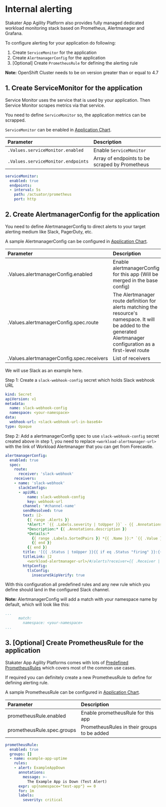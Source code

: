# Internal alerting

Stakater App Agility Platform also provides fully managed dedicated workload monitoring stack based on Prometheus, Alertmanager and Grafana.

To configure alerting for your application do following:

1. Create `ServiceMonitor` for the application
1. Create `AlertmanagerConfig` for the application
1. [Optional] Create `PrometheusRule` for defining the alerting rule

**Note:** OpenShift Cluster needs to be on version greater than or equal to 4.7

## 1. Create ServiceMonitor for the application

Service Monitor uses the service that is used by your application. Then Service Monitor scrapes metrics via that service.

You need to define `ServiceMonitor` so, the application metrics can be scrapped.

`ServiceMonitor` can be enabled in [Application Chart](https://github.com/stakater-charts/application).

| Parameter | Description |
|:---|:---|
| `.Values.serviceMonitor.enabled` | Enable `ServiceMonitor`
| `.Values.serviceMonitor.endpoints` | Array of endpoints to be scraped by Prometheus

```yaml
serviceMonitor:
  enabled: true
  endpoints:
  - interval: 5s
    path: /actuator/prometheus
    port: http
```

## 2. Create AlertmanagerConfig for the application

You need to define AlertmanagerConfig to direct alerts to your target alerting medium like Slack, PagerDuty, etc.

A sample AlertmanagerConfig can be configured in [Application Chart](https://github.com/stakater-charts/application).

| Parameter | Description |
|:---|:---|
| .Values.alertmanagerConfig.enabled | Enable alertmanagerConfig for this app (Will be merged in the base config)
| .Values.alertmanagerConfig.spec.route | The Alertmanager route definition for alerts matching the resource's namespace. It will be added to the generated Alertmanager configuration as a first-level route
| .Values.alertmanagerConfig.spec.receivers | List of receivers

We will use Slack as an example here.

Step 1: Create a `slack-webhook-config` secret which holds Slack webhook URL

```yaml
kind: Secret
apiVersion: v1
metadata:
  name: slack-webhook-config
  namespace: <your-namespace>
data:
  webhook-url: <slack-webhook-url-in-base64>
type: Opaque
```

Step 2: Add a alertmanagerConfig spec to use `slack-webhook-config` secret created above in step 1, you need to replace `<workload-alertmanager-url>` with the link of Workload Alertmanager that you can get from Forecastle.

```yaml
alertmanagerConfig:
  enabled: true
  spec:
    route:
      receiver: 'slack-webhook'
    receivers:
    - name: 'slack-webhook'
      slackConfigs:
      - apiURL: 
          name: slack-webhook-config
          key: webhook-url
        channel: '#channel-name'
        sendResolved: true
        text: |2-
          {{ range .Alerts }}
          *Alert:* `{{ .Labels.severity | toUpper }}` - {{ .Annotations.summary }}
          *Description:* {{ .Annotations.description }}
          *Details:*
            {{ range .Labels.SortedPairs }} *{{ .Name }}:* `{{ .Value }}`
            {{ end }}
          {{ end }}
        title: '[{{ .Status | toUpper }}{{ if eq .Status "firing" }}:{{ .Alerts.Firing | len }}{{ end }}] SAAP Alertmanager Event Notification'
        titleLink: |2
          <workload-alertmanager-url>/#/alerts?receiver={{ .Receiver | urlquery }}
        httpConfig:
          tlsConfig:
            insecureSkipVerify: true
```

With this configuration all predefined rules and any new rule which you define should land in the configured Slack channel.

**Note:**
AlertmanagerConfig will add a match with your namespace name by default, which will look like this:

```yaml
...
      match:
        namespace: <your-namespace>
...
```

## 3. [Optional] Create PrometheusRule for the application

Stakater App Agility Platforms comes with lots of [Predefined PrometheusRules](./predefined-prometheusrules.md) which covers most of the common use cases.

If required you can definitely create a new PrometheusRule to define for defining alerting rule.

A sample PrometheusRule can be configured in [Application Chart](https://github.com/stakater-charts/application).

| Parameter | Description |
|:---|:---|
| prometheusRule.enabled | Enable prometheusRule for this app
| prometheusRule.spec.groups | PrometheusRules in their groups to be added

```yaml
prometheusRule:
  enabled: true
  groups: []    
  - name: example-app-uptime
    rules:
    - alert: ExampleAppDown
      annotations:
        message: >-
          The Example App is Down (Test Alert)
      expr: up{namespace="test-app"} == 0
      for: 1m
      labels:
        severity: critical
```
